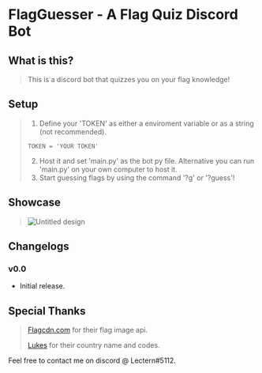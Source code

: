 # FlagGuesser - A Flag Quiz Discord Bot

## What is this?
> This is a discord bot that quizzes you on your flag knowledge!

## Setup
> 1. Define your 'TOKEN' as either a enviroment variable or as a string (not recommended).
> ```
> TOKEN = 'YOUR TOKEN'
> ```
> 2. Host it and set 'main.py' as the bot py file. Alternative you can run 'main.py' on your own computer to host it.
> 3. Start guessing flags by using the command '?g' or '?guess'!

## Showcase
> ![Untitled design](https://user-images.githubusercontent.com/30962319/188285906-b31e24df-d945-431a-9456-c299db7c6dbe.png)

## Changelogs
### v0.0
- Initial release.

## Special Thanks
> [Flagcdn.com](https://flagcdn.com/) for their flag image api.
>
> [Lukes](https://github.com/lukes/ISO-3166-Countries-with-Regional-Codes) for their country name and codes.

Feel free to contact me on discord @ Lectern#5112.
